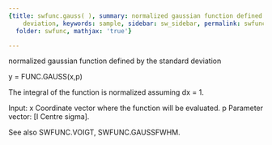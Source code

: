 ```yaml
---
{title: swfunc.gauss( ), summary: normalized gaussian function defined by the standard
    deviation, keywords: sample, sidebar: sw_sidebar, permalink: swfunc_gauss.html,
  folder: swfunc, mathjax: 'true'}

---
```

normalized gaussian function defined by the standard deviation
 
y = FUNC.GAUSS(x,p)
 
The integral of the function is normalized assuming dx = 1.
 
Input:
x         Coordinate vector where the function will be evaluated.
p         Parameter vector: [I Centre sigma].
 
See also SWFUNC.VOIGT, SWFUNC.GAUSSFWHM.
